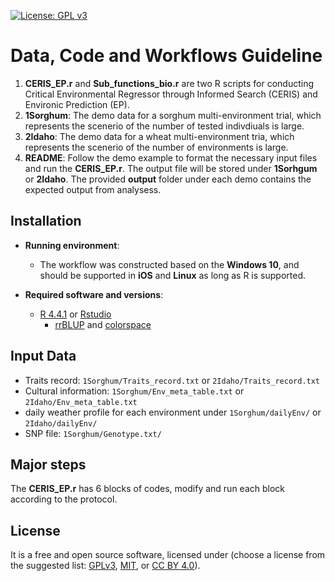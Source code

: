 [![License: GPL v3](https://img.shields.io/badge/License-GPL%20v3-blue.svg)](http://www.gnu.org/licenses/gpl-3.0)

# Data, Code and Workflows Guideline

1. __CERIS_EP.r__ and __Sub_functions_bio.r__ are two R scripts for conducting Critical Environmental Regressor through Informed Search (CERIS) and Environic Prediction (EP).
2. __1Sorghum__: The demo data for a sorghum multi-environment trial, which represents the scenerio of the number of tested indivdiuals is large.
3. __2Idaho__: The demo data for a wheat multi-environment tria, which represents the scenerio of the number of environments is large. 
4. __README__: Follow the demo example to format the necessary input files and run the __CERIS_EP.r__. The output file will be stored under __1Sorhgum__ or __2Idaho__. The provided __output__ folder under each demo contains the expected output from analysess.

## Installation

- __Running environment__: 
    - The workflow was constructed based on the __Windows 10__, and should be supported in __iOS__ and __Linux__ as long as R is supported.

- __Required software and versions__: 
    - [R 4.4.1](https://cran.r-project.org/) or [Rstudio](https://www.rstudio.com/)
        - [rrBLUP](https://cran.r-project.org/web/packages/rrBLUP/index.html) and [colorspace](https://cran.r-project.org/web/packages/colorspace/index.html)

## Input Data

- Traits record: `1Sorghum/Traits_record.txt` or `2Idaho/Traits_record.txt`
- Cultural information: `1Sorghum/Env_meta_table.txt` or `2Idaho/Env_meta_table.txt`
- daily weather profile for each environment under `1Sorghum/dailyEnv/` or `2Idaho/dailyEnv/`
- SNP file: `1Sorghum/Genotype.txt/`

## Major steps

The __CERIS_EP.r__ has 6 blocks of codes, modify and run each block according to the protocol. 

## License
It is a free and open source software, licensed under []() (choose a license from the suggested list:  [GPLv3](https://github.com/github/choosealicense.com/blob/gh-pages/_licenses/gpl-3.0.txt), [MIT](https://github.com/github/choosealicense.com/blob/gh-pages/LICENSE.md), or [CC BY 4.0](https://github.com/github/choosealicense.com/blob/gh-pages/_licenses/cc-by-4.0.txt)).
